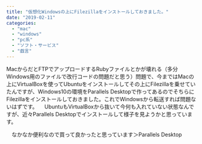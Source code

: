 ```yaml
---
title: "仮想化Windowsの上にFilezillaをインストールしておきました。"
date: "2019-02-11"
categories: 
  - "mac"
  - "windows"
  - "pc系"
  - "ソフト・サービス"
  - "戯言"
---
```


MacからだとFTPでアップロードするRubyファイルとかが壊れる（多分Windows用のファイルで改行コードの問題だと思う）問題で、今まではMacの上にVirtualBoxを使ってUbuntuをインストールしてその上にFilezillaを乗せていたんですが、Windows10の環境をParallels Desktopで作ってあるのでそちらにFilezillaをインストールしておきました。これでWindowsから転送すれば問題ないはずです。 　UbuntuもVirtualBoxから抜いて今何も入れていない状態なんですが、近々Parallels Desktopでインストールして様子を見ようかと思っています。

　なかなか便利なので買って良かったと思っています＞Parallels Desktop
